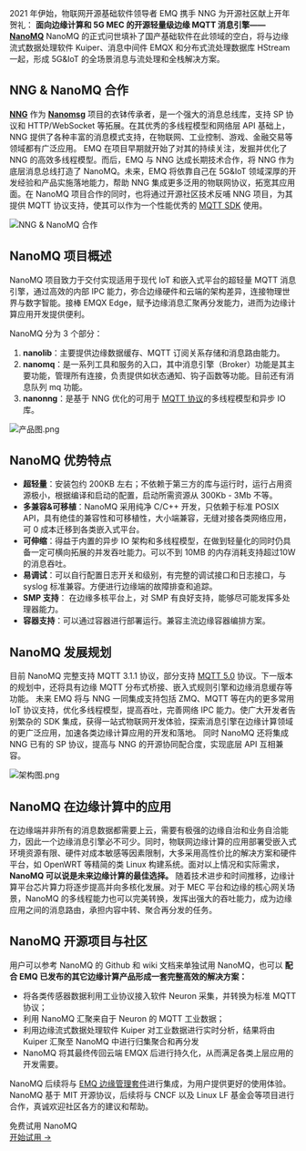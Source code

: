 2021 年伊始，物联网开源基础软件领导者 EMQ 携手 NNG 为开源社区献上开年贺礼： **面向边缘计算和 5G MEC 的开源轻量级边缘 MQTT 消息引擎—— [NanoMQ](https://nanomq.io)**
NanoMQ 的正式问世填补了国产基础软件在此领域的空白，将与边缘流式数据处理软件 Kuiper、消息中间件 EMQX 和分布式流处理数据库 HStream 一起，形成 5G&IoT 的全场景消息与流处理和全栈解决方案。



## NNG & NanoMQ 合作

**[NNG](https://nng.nanomsg.org/)** 作为 **[Nanomsg](https://nanomsg.org/index.html)** 项目的衣钵传承者，是一个强大的消息总线库，支持 SP 协议和 HTTP/WebSocket 等拓展。在其优秀的多线程模型和网络层 API 基础上，NNG 提供了各种丰富的消息模式支持，在物联网、工业控制、游戏、金融交易等领域都有广泛应用。
EMQ 在项目早期就开始了对其的持续关注，发掘并优化了 NNG 的高效多线程模型。而后，EMQ 与 NNG 达成长期技术合作，将 NNG 作为底层消息总线打造了 NanoMQ。未来，EMQ 将依靠自己在 5G&IoT 领域深厚的开发经验和产品实施落地能力，帮助 NNG 集成更多泛用的物联网协议，拓宽其应用面。在 NanoMQ 项目合作的同时，也将通过开源社区技术反哺 NNG 项目，为其提供 MQTT 协议支持，使其可以作为一个性能优秀的 [MQTT SDK](https://www.emqx.com/zh/mqtt-client-sdk) 使用。 

![NNG & NanoMQ 合作](https://assets.emqx.com/images/77f10384282d6f9c3c94aa07d182c03e.png)

## NanoMQ 项目概述

NanoMQ 项目致力于交付实现适用于现代 IoT 和嵌入式平台的超轻量 MQTT 消息引擎，通过高效的内部 IPC 能力，弥合边缘硬件和云端的架构差异，连接物理世界与数字智能。接棒 EMQX Edge，赋予边缘消息汇聚再分发能力，进而为边缘计算应用开发提供便利。

NanoMQ 分为 3 个部分：

1. **nanolib**：主要提供边缘数据缓存、MQTT 订阅关系存储和消息路由能力。
2. **nanomq**：是一系列工具和服务的入口，其中消息引擎（Broker）功能是其主要功能，管理所有连接，负责提供如状态通知、钩子函数等功能。目前还有消息队列 mq 功能。
3. **nanonng**：是基于 NNG 优化的可用于 [MQTT 协议](https://www.emqx.com/zh/mqtt-guide)的多线程模型和异步 IO 库。

![产品图.png](https://assets.emqx.com/images/d29c92307e8a830de317e8c2fd460eab.png)



## NanoMQ 优势特点

- **超轻量**：安装包约 200KB 左右；不依赖于第三方的库与运行时，运行占用资源极小，根据编译和启动的配置，启动所需资源从 300Kb - 3Mb 不等。 
- **多兼容&可移植**：NanoMQ 采用纯净 C/C++ 开发，只依赖于标准 POSIX API，具有绝佳的兼容性和可移植性，大小端兼容，无缝对接各类网络应用，可 0 成本迁移到各类嵌入式平台。
- **可伸缩**：得益于内置的异步 IO 架构和多线程模型，在做到轻量化的同时仍具备一定可横向拓展的并发吞吐能力。可以不到 10MB 的内存消耗支持超过10W 的消息吞吐。
- **易调试**：可以自行配置日志开关和级别，有完整的调试接口和日志接口，与syslog 标准兼容。方便进行边缘端的故障排查和追踪。
- **SMP 支持**： 在边缘多核平台上，对 SMP 有良好支持，能够尽可能发挥多处理器能力。
- **容器支持**：可以通过容器进行部署运行。兼容主流边缘容器编排方案。



## NanoMQ 发展规划

目前 NanoMQ 完整支持 MQTT 3.1.1 协议，部分支持 [MQTT 5.0](https://www.emqx.com/zh/blog/introduction-to-mqtt-5) 协议。下一版本的规划中，还将具有边缘 MQTT 分布式桥接、嵌入式规则引擎和边缘消息缓存等功能。
未来 EMQ 将与 NNG 一同集成支持包括 ZMQ、MQTT 等在内的更多常用 IoT 协议支持，优化多线程模型，提高吞吐，完善网络 IPC 能力。使广大开发者告别繁杂的 SDK 集成，获得一站式物联网开发体验，探索消息引擎在边缘计算领域的更广泛应用，加速各类边缘计算应用的开发和落地。
同时 NanoMQ 还将集成 NNG 已有的 SP 协议，提高与 NNG 的开源协同配合度，实现底层 API 互相兼容。

![架构图.png](https://assets.emqx.com/images/c40f88d0449f2152b862cf3af9c92195.png)

## NanoMQ 在边缘计算中的应用

在边缘端并非所有的消息数据都需要上云，需要有极强的边缘自治和业务自洽能力，因此一个边缘消息引擎必不可少。同时，物联网边缘计算的应用部署受嵌入式环境资源有限、硬件对成本敏感等因素限制，大多采用高性价比的解决方案和硬件平台，如 OpenWRT 等精简的类 Linux 构建系统。面对以上情况和实际需求， **NanoMQ 可以说是未来边缘计算的最佳选择。**
随着技术进步和时间推移，边缘计算平台芯片算力将逐步提高并向多核化发展。对于 MEC 平台和边缘的核心网关场景，NanoMQ 的多线程能力也可以完美转换，发挥出强大的吞吐能力，成为边缘应用之间的消息路由，承担内容中转、聚合再分发的任务。



## NanoMQ 开源项目与社区

用户可以参考 NanoMQ 的 Github 和 wiki 文档来单独试用 NanoMQ，也可以 **配合 EMQ 已发布的其它边缘计算产品形成一套完整高效的解决方案：**

- 将各类传感器数据利用工业协议接入软件 Neuron 采集，并转换为标准 MQTT 协议；
- 利用 NanoMQ 汇聚来自于 Neuron 的 MQTT 工业数据；
- 利用边缘流式数据处理软件 Kuiper 对工业数据进行实时分析，结果将由 Kuiper 汇聚至 NanoMQ 中进行归集聚合和再分发
- NanoMQ 将其最终传回云端 EMQX 后进行持久化，从而满足各类上层应用的开发需要。

NanoMQ 后续将与 [EMQ 边缘管理套件](https://github.com/emqx/edge-stack)进行集成，为用户提供更好的使用体验。
NanoMQ 基于 MIT 开源协议，后续将与 CNCF 以及 Linux LF 基金会等项目进行合作，真诚欢迎社区各方的建议和帮助。


<section class="promotion">
    <div>
        免费试用 NanoMQ
    </div>
    <a href="https://www.emqx.com/zh/try?product=nanomq" class="button is-gradient px-5">开始试用 →</a >
</section>
